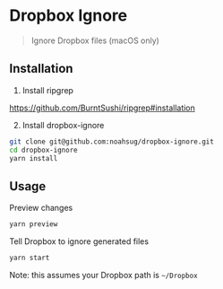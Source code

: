 # Dropbox Ignore

> Ignore Dropbox files (macOS only)

## Installation

1. Install ripgrep

https://github.com/BurntSushi/ripgrep#installation

2. Install dropbox-ignore

```sh
git clone git@github.com:noahsug/dropbox-ignore.git
cd dropbox-ignore
yarn install
```

## Usage

Preview changes

```sh
yarn preview
```

Tell Dropbox to ignore generated files

```sh
yarn start
```

Note: this assumes your Dropbox path is `~/Dropbox`
